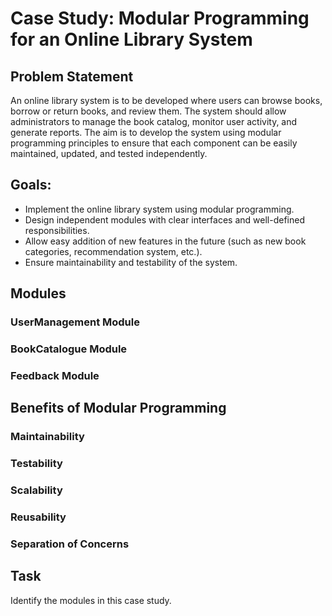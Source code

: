 # Case Study: Modular Programming for an Online Library System

## Problem Statement

An online library system is to be developed where users can browse books, borrow or return books, and review them. 
The system should allow administrators to manage the book catalog, monitor user activity, and generate reports. 
The aim is to develop the system using modular programming principles to ensure that each component can be easily maintained, 
updated, and tested independently.

## Goals:

- Implement the online library system using modular programming.
- Design independent modules with clear interfaces and well-defined responsibilities.
- Allow easy addition of new features in the future (such as new book categories, recommendation system, etc.).
- Ensure maintainability and testability of the system.

## Modules

### UserManagement Module
### BookCatalogue Module
### Feedback Module

## Benefits of Modular Programming

### Maintainability
### Testability
### Scalability
### Reusability
### Separation of Concerns

## Task

Identify the modules in this case study.